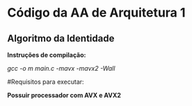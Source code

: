 # **Código da AA de Arquitetura 1**
## Algoritmo da Identidade

**Instruções de compilação:**

*gcc -o m main.c -mavx -mavx2 -Wall*


#Requisitos para executar:

**Possuir processador com AVX e AVX2**



